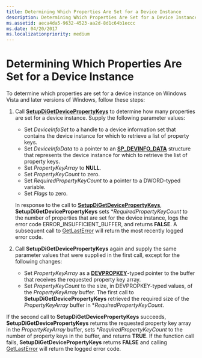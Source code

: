 ```yaml
---
title: Determining Which Properties Are Set for a Device Instance
description: Determining Which Properties Are Set for a Device Instance
ms.assetid: aeca4da5-9632-4523-aa2d-8d1c64b1eccc
ms.date: 04/20/2017
ms.localizationpriority: medium
---
```


# Determining Which Properties Are Set for a Device Instance


To determine which properties are set for a device instance on Windows Vista and later versions of Windows, follow these steps:

1.  Call [**SetupDiGetDevicePropertyKeys**](https://docs.microsoft.com/windows/desktop/api/setupapi/nf-setupapi-setupdigetdevicepropertykeys) to determine how many properties are set for a device instance. Supply the following parameter values:

    -   Set *DeviceInfoSet* to a handle to a device information set that contains the device instance for which to retrieve a list of property keys.
    -   Set *DeviceInfoData* to a pointer to an [**SP_DEVINFO_DATA**](https://docs.microsoft.com/windows/desktop/api/setupapi/ns-setupapi-_sp_devinfo_data) structure that represents the device instance for which to retrieve the list of property keys.
    -   Set *PropertyKeyArray* to **NULL**.
    -   Set *PropertyKeyCount* to zero.
    -   Set *RequiredPropertyKeyCount* to a pointer to a DWORD-typed variable.
    -   Set *Flags* to zero.

    In response to the call to [**SetupDiGetDevicePropertyKeys**](https://docs.microsoft.com/windows/desktop/api/setupapi/nf-setupapi-setupdigetdevicepropertykeys), **SetupDiGetDevicePropertyKeys** sets \**RequiredPropertyKeyCount* to the number of properties that are set for the device instance, logs the error code ERROR_INSUFFICIENT_BUFFER, and returns **FALSE**. A subsequent call to [GetLastError](https://go.microsoft.com/fwlink/p/?linkid=169416) will return the most recently logged error code.

2.  Call **SetupDiGetDevicePropertyKeys** again and supply the same parameter values that were supplied in the first call, except for the following changes:

    -   Set *PropertyKeyArray* as a [**DEVPROPKEY**](https://docs.microsoft.com/windows-hardware/drivers/install/devpropkey)-typed pointer to the buffer that receives the requested property key array.
    -   Set *PropertyKeyCount* to the size, in DEVPROPKEY-typed values, of the *PropertyKeyArray* buffer. The first call to **SetupDiGetDevicePropertyKeys** retrieved the required size of the *PropertyKeyArray* buffer in \**RequiredPropertyKeyCount*.

If the second call to **SetupDiGetDevicePropertyKeys** succeeds, **SetupDiGetDevicePropertyKeys** returns the requested property key array in the *PropertyKeyArray* buffer, sets \**RequiredPropertyKeyCount* to the number of property keys in the buffer, and returns **TRUE**. If the function call fails, **SetupDiGetDevicePropertyKeys** returns **FALSE** and calling [GetLastError](https://go.microsoft.com/fwlink/p/?linkid=74036) will return the logged error code.

 

 





